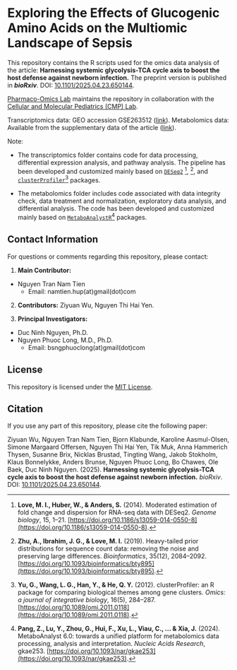 # Exploring the Effects of Glucogenic Amino Acids on the Multiomic Landscape of Sepsis

This repository contains the R scripts used for the omics data analysis of the article: **Harnessing systemic glycolysis-TCA cycle axis to boost the host defense against newborn infection.** The preprint version is published in ***bioRxiv***. DOI: [10.1101/2025.04.23.650144](https://doi.org/10.1101/2025.04.23.650144).

[Pharmaco-Omics Lab](https://pharmomicslab.site/) maintains the repository in collaboration with the [Cellular and Molecular Pediatrics (CMP) Lab](https://ivh.ku.dk/english/research/comparative-pediatrics-and-nutrition/cellular-and-molecular-pediatrics/).

Transcriptomics data: GEO accession GSE263512 ([link](https://www.ncbi.nlm.nih.gov/geo/query/acc.cgi?acc=GSE263512)). Metabolomics data: Available from the supplementary data of the article ([link](https://doi.org/10.1101/2025.04.23.650144)).

Note:

  - The transcriptomics folder contains code for data processing, differential expression analysis, and pathway analysis. The pipeline has been developed and customized mainly based on [`DESeq2`](https://www.bioconductor.org/packages/release/bioc/vignettes/DESeq2/inst/doc/DESeq2.html) [^1], [^2], and [`clusterProfiler`](https://yulab-smu.top/biomedical-knowledge-mining-book/)[^3] packages.

  - The metabolomics folder includes code associated with data integrity check, data treatment and normalization, exploratory data analysis, and differential analysis. The code has been developed and customized mainly based on [`MetaboAnalystR`](https://www.metaboanalyst.ca/docs/RTutorial.xhtml)[^4] packages.

## Contact Information

For questions or comments regarding this repository, please contact:

1. **Main Contributor:**
- Nguyen Tran Nam Tien
  - Email: namtien.hup(at)gmail(dot)com

2. **Contributors:** Ziyuan Wu, Nguyen Thi Hai Yen.

3. **Principal Investigators:**
- Duc Ninh Nguyen, Ph.D.
- Nguyen Phuoc Long, M.D., Ph.D.
  - Email: bsngphuoclong(at)gmail(dot)com

## License

This repository is licensed under the [MIT License](LICENSE).

## Citation

If you use any part of this repository, please cite the following paper:

Ziyuan Wu, Nguyen Tran Nam Tien, Bjorn Klabunde, Karoline Aasmul-Olsen, Simone Margaard Offersen, Nguyen Thi Hai Yen, Tik Muk, Anna Hammerich Thysen, Susanne Brix, Nicklas Brustad, Tingting Wang, Jakob Stokholm, Klaus Bonnelykke, Anders Brunse, Nguyen Phuoc Long, Bo Chawes, Ole Baek, Duc Ninh Nguyen. (2025). **Harnessing systemic glycolysis-TCA cycle axis to boost the host defense against newborn infection.** *bioRxiv*. DOI: [10.1101/2025.04.23.650144](https://doi.org/10.1101/2025.04.23.650144).


[^1]: **Love, M. I., Huber, W., & Anders, S.** (2014). Moderated estimation of fold change and dispersion for RNA-seq data with DESeq2. *Genome biology*, 15, 1–21. [https://doi.org/10.1186/s13059-014-0550-8](https://doi.org/10.1186/s13059-014-0550-8).
        
[^2]: **Zhu, A., Ibrahim, J. G., & Love, M. I.** (2019). Heavy-tailed prior distributions for sequence count data: removing the noise and preserving large differences. *Bioinformatics*, 35(12), 2084–2092. [https://doi.org/10.1093/bioinformatics/bty895](https://doi.org/10.1093/bioinformatics/bty895).

[^3]: **Yu, G., Wang, L. G., Han, Y., & He, Q. Y.** (2012). clusterProfiler: an R package for comparing biological themes among gene clusters. *Omics: a journal of integrative biology*, 16(5), 284–287. [https://doi.org/10.1089/omi.2011.0118](https://doi.org/10.1089/omi.2011.0118).

[^4]: **Pang, Z., Lu, Y., Zhou, G., Hui, F., Xu, L., Viau, C., ... & Xia, J.** (2024). MetaboAnalyst 6.0: towards a unified platform for metabolomics data processing, analysis and interpretation. *Nucleic Acids Research*, gkae253. [https://doi.org/10.1093/nar/gkae253](https://doi.org/10.1093/nar/gkae253).
